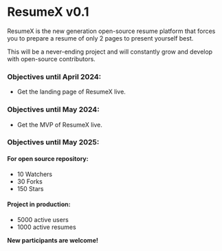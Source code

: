 # ResumeX v0.1
ResumeX is the new generation open-source resume platform that forces you to prepare a resume of only 2 pages to present yourself best.

This will be a never-ending project and will constantly grow and develop with open-source contributors.

### Objectives until April 2024:
 - Get the landing page of ResumeX live.

### Objectives until May 2024:
 - Get the MVP of ResumeX live.

### Objectives until May 2025:
#### For open source repository:
 - 10 Watchers
 - 30 Forks
 - 150 Stars
#### Project in production:
 - 5000 active users
 - 1000 active resumes

<b>New participants are welcome!</b>
